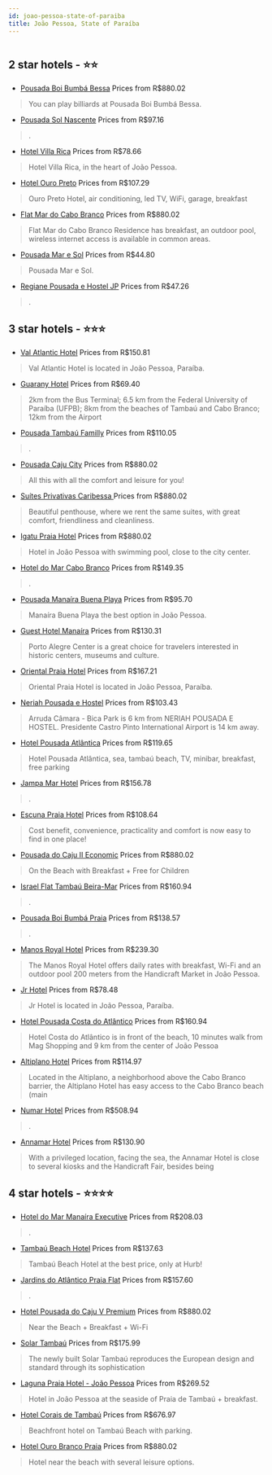 ```yaml
---
id: joao-pessoa-state-of-paraiba
title: João Pessoa, State of Paraíba
---
```


<center><img src="https://static.hotelurbano.com/reservas/prod0/7/7301/5cf6ceea07459_val-atlantic-hotel.jpg" alt="" /></center>


##  2 star hotels - ⭐️⭐️

-    [Pousada Boi Bumbá Bessa](https://us.hurb.com/hotels/joao-pessoa/pousada-boi-bumba-bessa-10532?cmp=18055) Prices from R$880.02
   > You can play billiards at Pousada Boi Bumbá Bessa.
-    [Pousada Sol Nascente](https://us.hurb.com/hotels/joao-pessoa/pousada-sol-nascente-10113?cmp=18055) Prices from R$97.16
   > .
-    [Hotel Villa Rica](https://us.hurb.com/hotels/joao-pessoa/hotel-villa-rica-2978?cmp=18055) Prices from R$78.66
   > Hotel Villa Rica, in the heart of João Pessoa.
-    [Hotel Ouro Preto](https://us.hurb.com/hotels/joao-pessoa/hotel-ouro-preto-9837?cmp=18055) Prices from R$107.29
   > Ouro Preto Hotel, air conditioning, led TV, WiFi, garage, breakfast
-    [Flat Mar do Cabo Branco](https://us.hurb.com/hotels/joao-pessoa/flat-mar-do-cabo-branco-2183?cmp=18055) Prices from R$880.02
   > Flat Mar do Cabo Branco Residence has breakfast, an outdoor pool, wireless internet access is available in common areas.
-    [Pousada Mar e Sol](https://us.hurb.com/hotels/joao-pessoa/pousada-mar-e-sol-18499?cmp=18055) Prices from R$44.80
   > Pousada Mar e Sol.
-    [Regiane Pousada e Hostel JP](https://us.hurb.com/hotels/joao-pessoa/regiane-pousada-e-hostel-jp-18564?cmp=18055) Prices from R$47.26
   > .

##  3 star hotels - ⭐️⭐️⭐️

-    [Val Atlantic Hotel](https://us.hurb.com/hotels/joao-pessoa/val-atlantic-hotel-7301?cmp=18055) Prices from R$150.81
   > Val Atlantic Hotel is located in João Pessoa, Paraíba.
-    [Guarany Hotel](https://us.hurb.com/hotels/joao-pessoa/guarany-hotel-2954?cmp=18055) Prices from R$69.40
   > 2km from the Bus Terminal; 6.5 km from the Federal University of Paraíba (UFPB); 8km from the beaches of Tambaú and Cabo Branco; 12km from the Airport
-    [Pousada Tambaú Familly](https://us.hurb.com/hotels/joao-pessoa/pousada-tambau-familly-8942?cmp=18055) Prices from R$110.05
   > .
-    [Pousada Caju City](https://us.hurb.com/hotels/joao-pessoa/hotel-caju-city-674?cmp=18055) Prices from R$880.02
   > All this with all the comfort and leisure for you!
-    [Suítes Privativas Caribessa ](https://us.hurb.com/hotels/joao-pessoa/suites-privativas-caribessa-7956?cmp=18055) Prices from R$880.02
   > Beautiful penthouse, where we rent the same suites, with great comfort, friendliness and cleanliness.
-    [Igatu Praia Hotel](https://us.hurb.com/hotels/joao-pessoa/igatu-praia-hotel-807?cmp=18055) Prices from R$880.02
   > Hotel in João Pessoa with swimming pool, close to the city center.
-    [Hotel do Mar Cabo Branco](https://us.hurb.com/hotels/joao-pessoa/hotel-do-mar-cabo-branco-9175?cmp=18055) Prices from R$149.35
   > .
-    [Pousada Manaíra Buena Playa](https://us.hurb.com/hotels/joao-pessoa/pousada-manaira-buena-playa-15081?cmp=18055) Prices from R$95.70
   > Manaíra Buena Playa the best option in João Pessoa.
-    [Guest Hotel Manaíra](https://us.hurb.com/hotels/joao-pessoa/guest-hotel-mana-ra-18333?cmp=18055) Prices from R$130.31
   > Porto Alegre Center is a great choice for travelers interested in historic centers, museums and culture.
-    [Oriental Praia Hotel](https://us.hurb.com/hotels/joao-pessoa/oriental-praia-hotel-10434?cmp=18055) Prices from R$167.21
   > Oriental Praia Hotel is located in João Pessoa, Paraíba.
-    [Neriah Pousada e Hostel](https://us.hurb.com/hotels/joao-pessoa/neriah-pousada-e-hostel-11745?cmp=18055) Prices from R$103.43
   > Arruda Câmara - Bica Park is 6 km from NERIAH POUSADA E HOSTEL. Presidente Castro Pinto International Airport is 14 km away.
-    [Hotel Pousada Atlântica](https://us.hurb.com/hotels/joao-pessoa/hotel-pousada-atlantica-9826?cmp=18055) Prices from R$119.65
   > Hotel Pousada Atlântica, sea, tambaú beach, TV, minibar, breakfast, free parking
-    [Jampa Mar Hotel](https://us.hurb.com/hotels/joao-pessoa/jampa-mar-hotel-10087?cmp=18055) Prices from R$156.78
   > .
-    [Escuna Praia Hotel](https://us.hurb.com/hotels/joao-pessoa/escuna-praia-hotel-15647?cmp=18055) Prices from R$108.64
   > Cost benefit, convenience, practicality and comfort is now easy to find in one place!
-    [Pousada do Caju II Economic](https://us.hurb.com/hotels/joao-pessoa/pousada-do-caju-economic-731?cmp=18055) Prices from R$880.02
   > On the Beach with Breakfast + Free for Children
-    [Israel Flat Tambaú Beira-Mar](https://us.hurb.com/hotels/joao-pessoa/israel-praia-hotel-9916?cmp=18055) Prices from R$160.94
   > .
-    [Pousada Boi Bumbá Praia](https://us.hurb.com/hotels/joao-pessoa/boi-bumba-praia-hotel-17328?cmp=18055) Prices from R$138.57
   > .
-    [Manos Royal Hotel](https://us.hurb.com/hotels/joao-pessoa/anjos-royal-hotel-10041?cmp=18055) Prices from R$239.30
   > The Manos Royal Hotel offers daily rates with breakfast, Wi-Fi and an outdoor pool 200 meters from the Handicraft Market in João Pessoa.
-    [Jr Hotel](https://us.hurb.com/hotels/joao-pessoa/jr-hotel-2953?cmp=18055) Prices from R$78.48
   > Jr Hotel is located in João Pessoa, Paraíba.
-    [Hotel Pousada Costa do Atlântico](https://us.hurb.com/hotels/joao-pessoa/hotel-pousada-costa-do-atlantico-6311?cmp=18055) Prices from R$160.94
   > Hotel Costa do Atlântico is in front of the beach, 10 minutes walk from Mag Shopping and 9 km from the center of João Pessoa
-    [Altiplano Hotel](https://us.hurb.com/hotels/joao-pessoa/altiplano-hotel-7983?cmp=18055) Prices from R$114.97
   > Located in the Altiplano, a neighborhood above the Cabo Branco barrier, the Altiplano Hotel has easy access to the Cabo Branco beach (main
-    [Numar Hotel](https://us.hurb.com/hotels/joao-pessoa/numar-hotel-8730?cmp=18055) Prices from R$508.94
   > .
-    [Annamar Hotel](https://us.hurb.com/hotels/joao-pessoa/annamar-hotel-753?cmp=18055) Prices from R$130.90
   > With a privileged location, facing the sea, the Annamar Hotel is close to several kiosks and the Handicraft Fair, besides being

##  4 star hotels - ⭐️⭐️⭐️⭐️

-    [Hotel do Mar Manaíra Executive](https://us.hurb.com/hotels/joao-pessoa/manaira-beach-flat-casa-branca-executive-8346?cmp=18055) Prices from R$208.03
   > .
-    [Tambaú Beach Hotel](https://us.hurb.com/hotels/joao-pessoa/laguna-inn-hotel-15456?cmp=18055) Prices from R$137.63
   > Tambaú Beach Hotel at the best price, only at Hurb!
-    [Jardins do Atlântico Praia Flat](https://us.hurb.com/hotels/joao-pessoa/jardins-do-atlantico-praia-flat-9938?cmp=18055) Prices from R$157.60
   > .
-    [Hotel Pousada do Caju V Premium](https://us.hurb.com/hotels/joao-pessoa/hotel-pousada-do-caju-v-premium-737?cmp=18055) Prices from R$880.02
   > Near the Beach + Breakfast + Wi-Fi
-    [Solar Tambaú](https://us.hurb.com/hotels/joao-pessoa/solar-tambau-10715?cmp=18055) Prices from R$175.99
   > The newly built Solar Tambaú reproduces the European design and standard through its sophistication
-    [Laguna Praia Hotel - João Pessoa](https://us.hurb.com/hotels/joao-pessoa/laguna-praia-hotel-752?cmp=18055) Prices from R$269.52
   > Hotel in João Pessoa at the seaside of Praia de Tambaú + breakfast.
-    [Hotel Corais de Tambaú](https://us.hurb.com/hotels/joao-pessoa/hotel-corais-de-tambau-446?cmp=18055) Prices from R$676.97
   > Beachfront hotel on Tambaú Beach with parking.
-    [Hotel Ouro Branco Praia](https://us.hurb.com/hotels/joao-pessoa/hotel-ouro-branco-praia-805?cmp=18055) Prices from R$880.02
   > Hotel near the beach with several leisure options.
